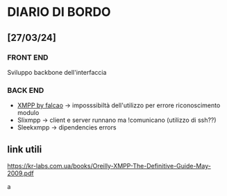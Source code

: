 # DIARIO DI BORDO

## [27/03/24]
### FRONT END
Sviluppo backbone dell'interfaccia

### BACK END
- [XMPP by falcao](https://github.com/gabrielfalcao/xmpp/blob/master/docs/source/tutorial.rst) → imposssibiltà dell'utilizzo per errore riconoscimento modulo
- Slixmpp → client e server runnano ma !comunicano (utilizzo di ssh??)
- Sleekxmpp → dipendencies errors


## link utili
https://kr-labs.com.ua/books/Oreilly-XMPP-The-Definitive-Guide-May-2009.pdf

a